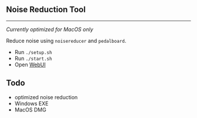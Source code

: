 Noise Reduction Tool
--------------------

--------------------

*Currently optimized for MacOS only*

Reduce noise using `noisereducer` and `pedalboard`.

* Run `./setup.sh`
* Run `./start.sh`
* Open [WebUI](http://127.0.0.1:7860)

## Todo
* optimized noise reduction
* Windows EXE
* MacOS DMG
